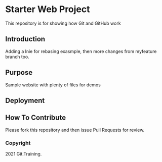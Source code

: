 # Starter Web Project

This repository is for showing how Git and GitHub work
## Introduction

Adding a lnie for rebasing exasmple, then more changes from myfeature branch too. 

## Purpose

Sample website with plenty of files for demos

## Deployment
## How To Contribute

Please fork this repository and then issue Pull Requests for review.

### Copyright
2021 Git.Training.
